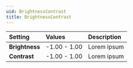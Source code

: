```yaml
---
uid: BrightnessContrast
title: BrightnessContrast
---
```


| Setting        | Values       | Description |
| :------------- | :----------- | :---------- |
| **Brightness** | -1.00 - 1.00 | Lorem ipsum |
| **Contrast**   | -1.00 - 1.00 | Lorem ipsum |
